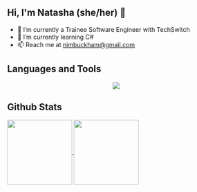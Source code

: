 ## Hi, I'm Natasha (she/her) 👋

- 🔭 I’m currently a Trainee Software Engineer with TechSwitch
- 🌱 I’m currently learning C#
- 📫 Reach me at nimbuckham@gmail.com

## Languages and Tools
<p align="center">
  <a href="https://skillicons.dev">
    <img src="https://skillicons.dev/icons?i=cs,dotnet,react,ts,js,html,css,sass,ruby,express,vite,nodejs,npm,mongodb,postgres,postman,jest,cypress,bash,py,git,github&perline=11" />
  </a>
</p>

## Github Stats
<a href="https://github.com/natashabuckham/github-readme-stats">
  <img height=150 align="center" src="https://github-readme-stats.vercel.app/api?username=natashabuckham&theme=solarized_light&show_icons=true&rank_icon=github&include_all_commits=true" />
</a>
<a href="https://github.com/natashabuckham/convoychat">
  <img height=150 align="center" src="https://github-readme-stats.vercel.app/api/top-langs?username=natashabuckham&layout=compact&card_width=320&theme=solarized_light" />
</a>
